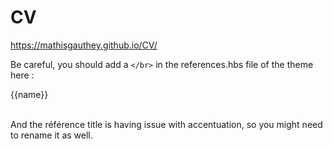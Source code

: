 # CV

<https://mathisgauthey.github.io/CV/>

Be careful, you should add a `</br>` in the references.hbs file of the theme here :
<div class="name">
{{name}}
</div>
</br>

And the référence title is having issue with accentuation, so you might need to rename it as well.
